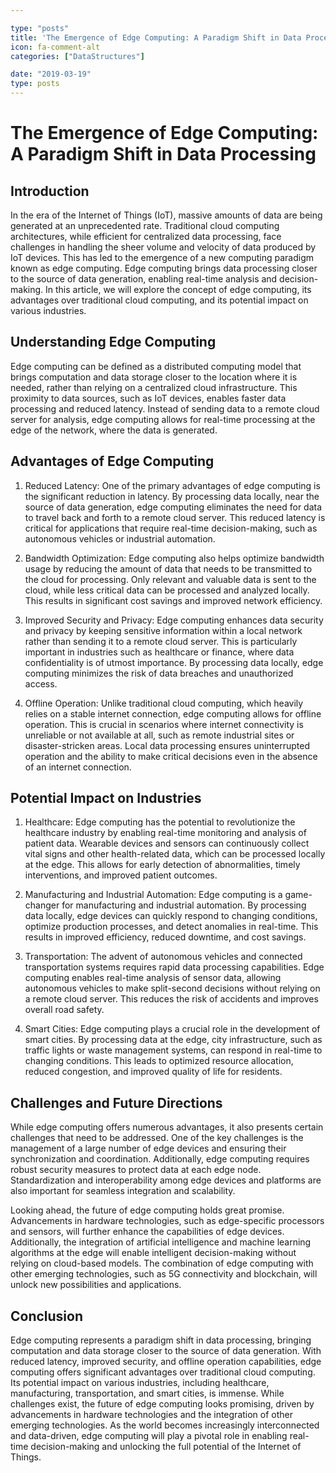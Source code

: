 ```yaml
---

type: "posts"
title: 'The Emergence of Edge Computing: A Paradigm Shift in Data Processing'
icon: fa-comment-alt
categories: ["DataStructures"]

date: "2019-03-19"
type: posts
---
```





# The Emergence of Edge Computing: A Paradigm Shift in Data Processing

## Introduction

In the era of the Internet of Things (IoT), massive amounts of data are being generated at an unprecedented rate. Traditional cloud computing architectures, while efficient for centralized data processing, face challenges in handling the sheer volume and velocity of data produced by IoT devices. This has led to the emergence of a new computing paradigm known as edge computing. Edge computing brings data processing closer to the source of data generation, enabling real-time analysis and decision-making. In this article, we will explore the concept of edge computing, its advantages over traditional cloud computing, and its potential impact on various industries.

## Understanding Edge Computing

Edge computing can be defined as a distributed computing model that brings computation and data storage closer to the location where it is needed, rather than relying on a centralized cloud infrastructure. This proximity to data sources, such as IoT devices, enables faster data processing and reduced latency. Instead of sending data to a remote cloud server for analysis, edge computing allows for real-time processing at the edge of the network, where the data is generated.

## Advantages of Edge Computing

1. Reduced Latency: One of the primary advantages of edge computing is the significant reduction in latency. By processing data locally, near the source of data generation, edge computing eliminates the need for data to travel back and forth to a remote cloud server. This reduced latency is critical for applications that require real-time decision-making, such as autonomous vehicles or industrial automation.

2. Bandwidth Optimization: Edge computing also helps optimize bandwidth usage by reducing the amount of data that needs to be transmitted to the cloud for processing. Only relevant and valuable data is sent to the cloud, while less critical data can be processed and analyzed locally. This results in significant cost savings and improved network efficiency.

3. Improved Security and Privacy: Edge computing enhances data security and privacy by keeping sensitive information within a local network rather than sending it to a remote cloud server. This is particularly important in industries such as healthcare or finance, where data confidentiality is of utmost importance. By processing data locally, edge computing minimizes the risk of data breaches and unauthorized access.

4. Offline Operation: Unlike traditional cloud computing, which heavily relies on a stable internet connection, edge computing allows for offline operation. This is crucial in scenarios where internet connectivity is unreliable or not available at all, such as remote industrial sites or disaster-stricken areas. Local data processing ensures uninterrupted operation and the ability to make critical decisions even in the absence of an internet connection.

## Potential Impact on Industries

1. Healthcare: Edge computing has the potential to revolutionize the healthcare industry by enabling real-time monitoring and analysis of patient data. Wearable devices and sensors can continuously collect vital signs and other health-related data, which can be processed locally at the edge. This allows for early detection of abnormalities, timely interventions, and improved patient outcomes.

2. Manufacturing and Industrial Automation: Edge computing is a game-changer for manufacturing and industrial automation. By processing data locally, edge devices can quickly respond to changing conditions, optimize production processes, and detect anomalies in real-time. This results in improved efficiency, reduced downtime, and cost savings.

3. Transportation: The advent of autonomous vehicles and connected transportation systems requires rapid data processing capabilities. Edge computing enables real-time analysis of sensor data, allowing autonomous vehicles to make split-second decisions without relying on a remote cloud server. This reduces the risk of accidents and improves overall road safety.

4. Smart Cities: Edge computing plays a crucial role in the development of smart cities. By processing data at the edge, city infrastructure, such as traffic lights or waste management systems, can respond in real-time to changing conditions. This leads to optimized resource allocation, reduced congestion, and improved quality of life for residents.

## Challenges and Future Directions

While edge computing offers numerous advantages, it also presents certain challenges that need to be addressed. One of the key challenges is the management of a large number of edge devices and ensuring their synchronization and coordination. Additionally, edge computing requires robust security measures to protect data at each edge node. Standardization and interoperability among edge devices and platforms are also important for seamless integration and scalability.

Looking ahead, the future of edge computing holds great promise. Advancements in hardware technologies, such as edge-specific processors and sensors, will further enhance the capabilities of edge devices. Additionally, the integration of artificial intelligence and machine learning algorithms at the edge will enable intelligent decision-making without relying on cloud-based models. The combination of edge computing with other emerging technologies, such as 5G connectivity and blockchain, will unlock new possibilities and applications.

## Conclusion

Edge computing represents a paradigm shift in data processing, bringing computation and data storage closer to the source of data generation. With reduced latency, improved security, and offline operation capabilities, edge computing offers significant advantages over traditional cloud computing. Its potential impact on various industries, including healthcare, manufacturing, transportation, and smart cities, is immense. While challenges exist, the future of edge computing looks promising, driven by advancements in hardware technologies and the integration of other emerging technologies. As the world becomes increasingly interconnected and data-driven, edge computing will play a pivotal role in enabling real-time decision-making and unlocking the full potential of the Internet of Things.